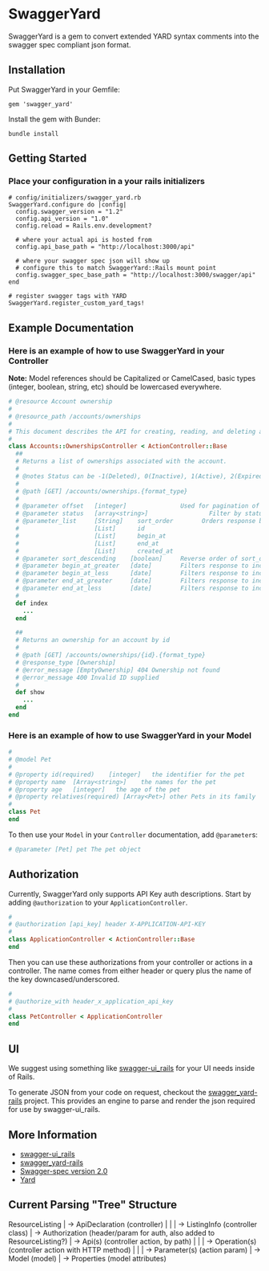 # SwaggerYard #

SwaggerYard is a gem to convert extended YARD syntax comments into the swagger spec compliant json format.

## Installation ##

Put SwaggerYard in your Gemfile:

    gem 'swagger_yard'

Install the gem with Bunder:

    bundle install


## Getting Started ##

### Place your configuration in a your rails initializers ###

    # config/initializers/swagger_yard.rb
    SwaggerYard.configure do |config|
      config.swagger_version = "1.2"
      config.api_version = "1.0"
      config.reload = Rails.env.development?

      # where your actual api is hosted from
      config.api_base_path = "http://localhost:3000/api"

      # where your swagger spec json will show up
      # configure this to match SwaggerYard::Rails mount point
      config.swagger_spec_base_path = "http://localhost:3000/swagger/api"
    end

    # register swagger tags with YARD
    SwaggerYard.register_custom_yard_tags!

## Example Documentation ##

### Here is an example of how to use SwaggerYard in your Controller ###

**Note:** Model references should be Capitalized or CamelCased, basic types (integer, boolean, string, etc) should be lowercased everywhere.

```ruby
# @resource Account ownership
#
# @resource_path /accounts/ownerships
#
# This document describes the API for creating, reading, and deleting account ownerships.
#
class Accounts::OwnershipsController < ActionController::Base
  ##
  # Returns a list of ownerships associated with the account.
  #
  # @notes Status can be -1(Deleted), 0(Inactive), 1(Active), 2(Expired) and 3(Cancelled).
  #
  # @path [GET] /accounts/ownerships.{format_type}
  #
  # @parameter offset   [integer]               Used for pagination of response data (default: 25 items per response). Specifies the offset of the next block of data to receive.
  # @parameter status   [array<string>]                 Filter by status. (e.g. status[]=1&status[]=2&status[]=3).
  # @parameter_list     [String]    sort_order        Orders response by fields. (e.g. sort_order=created_at).
  #                     [List]      id
  #                     [List]      begin_at
  #                     [List]      end_at
  #                     [List]      created_at
  # @parameter sort_descending    [boolean]     Reverse order of sort_order sorting, make it descending.
  # @parameter begin_at_greater   [date]        Filters response to include only items with begin_at >= specified timestamp (e.g. begin_at_greater=2012-02-15T02:06:56Z).
  # @parameter begin_at_less      [date]        Filters response to include only items with begin_at <= specified timestamp (e.g. begin_at_less=2012-02-15T02:06:56Z).
  # @parameter end_at_greater     [date]        Filters response to include only items with end_at >= specified timestamp (e.g. end_at_greater=2012-02-15T02:06:56Z).
  # @parameter end_at_less        [date]        Filters response to include only items with end_at <= specified timestamp (e.g. end_at_less=2012-02-15T02:06:56Z).
  #
  def index
    ...
  end

  ##
  # Returns an ownership for an account by id
  # 
  # @path [GET] /accounts/ownerships/{id}.{format_type}
  # @response_type [Ownership]
  # @error_message [EmptyOwnership] 404 Ownership not found
  # @error_message 400 Invalid ID supplied
  #
  def show
    ...
  end
end
```

### Here is an example of how to use SwaggerYard in your Model ###

```ruby
#
# @model Pet
#
# @property id(required)    [integer]   the identifier for the pet
# @property name  [Array<string>]    the names for the pet
# @property age   [integer]   the age of the pet
# @property relatives(required) [Array<Pet>] other Pets in its family
#
class Pet
end
```

To then use your `Model` in your `Controller` documentation, add `@parameter`s:

```ruby
# @parameter [Pet] pet The pet object
```

## Authorization ##

Currently, SwaggerYard only supports API Key auth descriptions. Start by adding `@authorization` to your `ApplicationController`.

```ruby
#
# @authorization [api_key] header X-APPLICATION-API-KEY
#
class ApplicationController < ActionController::Base
end
```

Then you can use these authorizations from your controller or actions in a controller. The name comes from either header or query plus the name of the key downcased/underscored.

```ruby
#
# @authorize_with header_x_application_api_key
#
class PetController < ApplicationController
end
```

## UI ##

We suggest using something like [swagger-ui_rails](https://github.com/3scale/swagger-ui_rails/tree/dev-2.1.3) for your UI needs inside of Rails.

To generate JSON from your code on request, checkout the [swagger_yard-rails](https://github.com/tpitale/swagger_yard-rails) project. This provides an engine to parse and render the json required for use by swagger-ui_rails.

## More Information ##

* [swagger-ui_rails](https://github.com/3scale/swagger-ui_rails/tree/dev-2.1.3)
* [swagger_yard-rails](https://github.com/tpitale/swagger_yard-rails)
* [Swagger-spec version 2.0](https://github.com/wordnik/swagger-spec/blob/master/versions/2.0.md)
* [Yard](https://github.com/lsegal/yard)

## Current Parsing "Tree" Structure ##

ResourceListing
|
-> ApiDeclaration (controller)
| |
| -> ListingInfo (controller class)
| -> Authorization (header/param for auth, also added to ResourceListing?)
| -> Api(s) (controller action, by path)
|   |
|   -> Operation(s) (controller action with HTTP method)
|     |
|     -> Parameter(s) (action param)
| 
-> Model (model)
  |
  -> Properties (model attributes)
